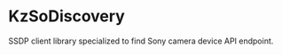 KzSoDiscovery
=============

SSDP client library specialized to find Sony camera device API endpoint.
